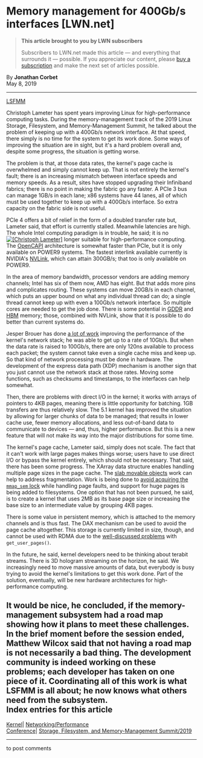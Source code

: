 # Memory management for 400Gb/s interfaces [LWN.net]

> **This article brought to you by LWN subscribers**
> 
> Subscribers to LWN.net made this article — and everything that surrounds it — possible. If you appreciate our content, please [buy a subscription](/Promo/nst-nag3/subscribe) and make the next set of articles possible. 

By **Jonathan Corbet**  
May 8, 2019 

* * *

[LSFMM](/Articles/lsfmm2019/)

Christoph Lameter has spent years improving Linux for high-performance computing tasks. During the memory-management track of the 2019 Linux Storage, Filesystem, and Memory-Management Summit, he talked about the problem of keeping up with a 400Gb/s network interface. At that speed, there simply is no time for the system to get its work done. Some ways of improving the situation are in sight, but it's a hard problem overall and, despite some progress, the situation is getting worse. 

The problem is that, at those data rates, the kernel's page cache is overwhelmed and simply cannot keep up. That is not entirely the kernel's fault; there is an increasing mismatch between interface speeds and memory speeds. As a result, sites have stopped upgrading their Infiniband fabrics; there is no point in making the fabric go any faster. A PCIe 3 bus can manage 1GB/s in each lane; x86 systems have 44 lanes, all of which must be used together to keep up with a 400Gb/s interface. So extra capacity on the fabric side is not useful. 

PCIe 4 offers a bit of relief in the form of a doubled transfer rate but, Lameter said, that effort is currently stalled. Meanwhile latencies are high. The whole Intel computing paradigm is in trouble, he said; it is no [![\[Christoph
Lameter\]](https://static.lwn.net/images/conf/2019/lsfmm/ChristophLameter-sm.jpg)](/Articles/787759/) longer suitable for high-performance computing. The [OpenCAPI](https://web.archive.org/web/20190620074439/https://opencapi.org/) architecture is somewhat faster than PCIe, but it is only available on POWER9 systems. The fastest interlink available currently is NVIDIA's [NVLink](https://www.nvidia.com/en-us/data-center/nvlink/), which can attain 300GB/s; that too is only available on POWER9. 

In the area of memory bandwidth, processor vendors are adding memory channels; Intel has six of them now, AMD has eight. But that adds more pins and complicates routing. These systems can move 20GB/s in each channel, which puts an upper bound on what any individual thread can do; a single thread cannot keep up with even a 100Gb/s network interface. So multiple cores are needed to get the job done. There is some potential in [GDDR](https://en.wikipedia.org/wiki/GDDR_SDRAM) and [HBM](https://en.wikipedia.org/wiki/High_Bandwidth_Memory) memory; those, combined with NVLink, show that it is possible to do better than current systems do. 

Jesper Brouer has done [a lot of work](/Articles/629155/) improving the performance of the kernel's network stack; he was able to get up to a rate of 10Gb/s. But when the data rate is raised to 100Gb/s, there are only 120ns available to process each packet; the system cannot take even a single cache miss and keep up. So that kind of network processing must be done in hardware. The development of the express data path (XDP) mechanism is another sign that you just cannot use the network stack at those rates. Moving some functions, such as checksums and timestamps, to the interfaces can help somewhat. 

Then, there are problems with direct I/O in the kernel; it works with arrays of pointers to 4KB pages, meaning there is little opportunity for batching. 1GB transfers are thus relatively slow. The 5.1 kernel has improved the situation by allowing for larger chunks of data to be managed; that results in lower cache use, fewer memory allocations, and less out-of-band data to communicate to devices — and, thus, higher performance. But this is a new feature that will not make its way into the major distributions for some time. 

The kernel's page cache, Lameter said, simply does not scale. The fact that it can't work with large pages makes things worse; users have to use direct I/O or bypass the kernel entirely, which should not be necessary. That said, there has been some progress. The XArray data structure enables handling multiple page sizes in the page cache. The [slab movable objects](/Articles/784964/) work can help to address fragmentation. Work is being done to [avoid acquiring the `mmap_sem` lock](/Articles/730531/) while handling page faults, and support for huge pages is being added to filesystems. One option that has not been pursued, he said, is to create a kernel that uses 2MB as its base page size or increasing the base size to an intermediate value by grouping 4KB pages. 

There is some value in persistent memory, which is attached to the memory channels and is thus fast. The DAX mechanism can be used to avoid the page cache altogether. This storage is currently limited in size, though, and cannot be used with RDMA due to the [well-discussed problems](/Articles/787636/) with `get_user_pages()`. 

In the future, he said, kernel developers need to be thinking about terabit streams. There is 3D hologram streaming on the horizon, he said. We increasingly need to move massive amounts of data, but everybody is busy trying to avoid the kernel's limitations to get this work done. Part of the solution, eventually, will be new hardware architectures for high-performance computing. 

It would be nice, he concluded, if the memory-management subsystem had a road map showing how it plans to meet these challenges. In the brief moment before the session ended, Matthew Wilcox said that not having a road map is not necessarily a bad thing. The development community is indeed working on these problems; each developer has taken on one piece of it. Coordinating all of this work is what LSFMM is all about; he now knows what others need from the subsystem.  
Index entries for this article  
---  
[Kernel](/Kernel/Index)| [Networking/Performance](/Kernel/Index#Networking-Performance)  
[Conference](/Archives/ConferenceIndex/)| [Storage, Filesystem, and Memory-Management Summit/2019](/Archives/ConferenceIndex/#Storage_Filesystem_and_Memory-Management_Summit-2019)  
  


* * *

to post comments 
